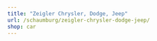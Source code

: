 ```yaml
---
title: "Zeigler Chrysler, Dodge, Jeep"
url: /schaumburg/zeigler-chrysler-dodge-jeep/
shop: car
---
```

